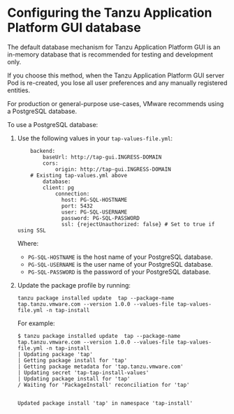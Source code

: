 # Configuring the Tanzu Application Platform GUI database

The default database mechanism for Tanzu Application Platform GUI is an in-memory database that is
recommended for testing and development only.

If you choose this method, when the Tanzu Application Platform GUI server Pod is re-created,
you lose all user preferences and any manually registered entities.

For production or general-purpose use-cases, VMware recommends using a PostgreSQL database.

To use a PostgreSQL database:

1. Use the following values in your `tap-values-file.yml`:

    ```
        backend:
            baseUrl: http://tap-gui.INGRESS-DOMAIN
            cors:
                origin: http://tap-gui.INGRESS-DOMAIN
        # Existing tap-values.yml above
            database:
            client: pg
                connection:
                  host: PG-SQL-HOSTNAME
                  port: 5432
                  user: PG-SQL-USERNAME
                  password: PG-SQL-PASSWORD
                  ssl: {rejectUnauthorized: false} # Set to true if using SSL
    ```

    Where:

    - `PG-SQL-HOSTNAME` is the host name of your PostgreSQL database.
    - `PG-SQL-USERNAME` is the user name of your PostgreSQL database.
    - `PG-SQL-PASSWORD` is the password of your PostgreSQL database.

1. Update the package profile by running:

    ```
    tanzu package installed update  tap --package-name tap.tanzu.vmware.com --version 1.0.0 --values-file tap-values-file.yml -n tap-install
    ```

    For example:

    ```
    $ tanzu package installed update  tap --package-name tap.tanzu.vmware.com --version 1.0.0 --values-file tap-values-file.yml -n tap-install
    | Updating package 'tap'
    | Getting package install for 'tap'
    | Getting package metadata for 'tap.tanzu.vmware.com'
    | Updating secret 'tap-tap-install-values'
    | Updating package install for 'tap'
    / Waiting for 'PackageInstall' reconciliation for 'tap'


    Updated package install 'tap' in namespace 'tap-install'
    ```
